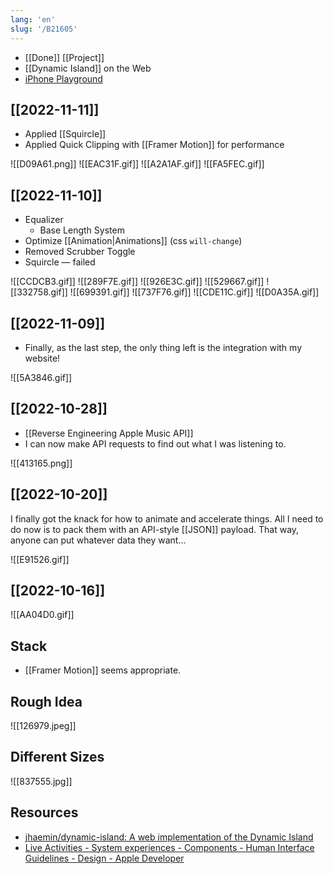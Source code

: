 ```yaml
---
lang: 'en'
slug: '/B21605'
---
```


- [[Done]] [[Project]]
- [[Dynamic Island]] on the Web
- [iPhone Playground](https://iphone.junho.io/)

## [[2022-11-11]]

- Applied [[Squircle]]
- Applied Quick Clipping with [[Framer Motion]] for performance

![[D09A61.png]]
![[EAC31F.gif]]
![[A2A1AF.gif]]
![[FA5FEC.gif]]

## [[2022-11-10]]

- Equalizer
  - Base Length System
- Optimize [[Animation|Animations]] (css `will-change`)
- Removed Scrubber Toggle
- Squircle — failed

![[CCDCB3.gif]]
![[289F7E.gif]]
![[926E3C.gif]]
![[529667.gif]]
![[332758.gif]]
![[699391.gif]]
![[737F76.gif]]
![[CDE11C.gif]]
![[D0A35A.gif]]

## [[2022-11-09]]

- Finally, as the last step, the only thing left is the integration with my website!

![[5A3846.gif]]

## [[2022-10-28]]

- [[Reverse Engineering Apple Music API]]
- I can now make API requests to find out what I was listening to.

![[413165.png]]

## [[2022-10-20]]

I finally got the knack for how to animate and accelerate things.
All I need to do now is to pack them with an API-style [[JSON]] payload.
That way, anyone can put whatever data they want...

![[E91526.gif]]

## [[2022-10-16]]

![[AA04D0.gif]]

## Stack

- [[Framer Motion]] seems appropriate.

## Rough Idea

![[126979.jpeg]]

## Different Sizes

![[837555.jpg]]

## Resources

- [jhaemin/dynamic-island: A web implementation of the Dynamic Island](https://github.com/jhaemin/dynamic-island)
- [Live Activities - System experiences - Components - Human Interface Guidelines - Design - Apple Developer](https://developer.apple.com/design/human-interface-guidelines/components/system-experiences/live-activities)
